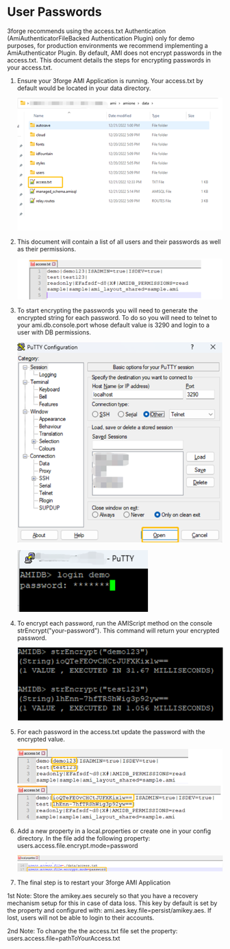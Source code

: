 # User Passwords

3forge recommends using the access.txt Authentication (AmiAuthenticatorFileBacked Authentication Plugin) only for demo purposes, for production environments we recommend implementing a AmiAuthenticator Plugin. By default, AMI does not encrypt passwords in the access.txt. This document details the steps for encrypting passwords in your access.txt.

1. Ensure your 3forge AMI Application is running. Your access.txt by default would be located in your data directory.

	![](../resources/legacy_mediawiki/Files_in_AMI_data_folder.png "Files_in_AMI_data_folder.png")

1. This document will contain a list of all users and their passwords as well as their permissions.

	![](../resources/legacy_mediawiki/Access_file.png "Access_file.png")

1. To start encrypting the passwords you will need to generate the encrypted string for each password. To do so you will need to telnet to your ami.db.console.port whose default value is 3290 and login to a user with DB permissions.

	![](../resources/legacy_mediawiki/Putty_Configuration.png "Putty_Configuration.png")

	![](../resources/legacy_mediawiki/PuTTY_Login.png "PuTTY_Login.png")

1. To encrypt each password, run the AMIScript method on the console strEncrypt("your-password"). This command will return your encrypted password.

	![](../resources/legacy_mediawiki/Encryption_Procedure.png "Encryption_Procedure.png")

1. For each password in the access.txt update the password with the encrypted value.

	![](../resources/legacy_mediawiki/Passwords_Updating.png "Passwords_Updating.png")

1. Add a new property in a local.properties or create one in your config directory. In the file add the following property: users.access.file.encrypt.mode=password

	![](../resources/legacy_mediawiki/Local.properties.png "Local.properties.png")

1. The final step is to restart your 3forge AMI Application

1st Note: Store the amikey.aes securely so that you have a recovery mechanism setup for this in case of data loss. This key by default is set by the property and configured with: ami.aes.key.file=persist/amikey.aes. If lost, users will not be able to login to their accounts.

2nd Note: To change the the access.txt file set the property: users.access.file=pathToYourAccess.txt

